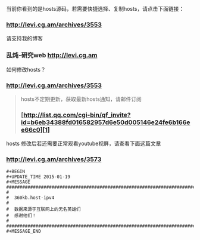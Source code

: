 当前你看到的是hosts源码，若需要快捷选择、复制hosts，请点击下面链接：
### http://levi.cg.am/archives/3553 ###

请支持我的博客
### 乱炖-研究web   http://levi.cg.am ###

如何修改hosts？
### http://levi.cg.am/archives/3553 ###

> hosts不定期更新，获取最新hosts通知，请邮件订阅
> ### [http://list.qq.com/cgi-bin/qf_invite?id=b6eb34388fd016582957d6e50d005146e24fe6b166ee66c0][1] ###

hosts 修改后若还需要正常观看youtube视屏，请查看下面这篇文章
### http://levi.cg.am/archives/3573 ###

```
#+BEGIN
#+UPDATE_TIME 2015-01-19
#+MESSAGE
#######################################################################
#
#  360kb.host-ipv4
#
#  数据来源于互联网上的无名英雄们
#  感谢他们！
#
#######################################################################
#+MESSAGE_END
```

  [1]: http://list.qq.com/cgi-bin/qf_invite?id=b6eb34388fd016582957d6e50d005146e24fe6b166ee66c0
